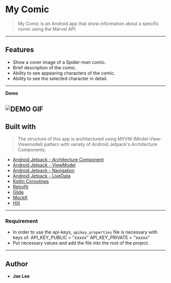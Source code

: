 # My Comic

> My Comic is an Android app that show information about a specific comic using the Marvel API.


---

## Features

- Show a cover image of a Spider-man comic.
- Brief description of the comic.
- Ability to see appearing characters of the comic.
- Ability to see the selected character in detail.


---

**Demo**

![DEMO GIF](gif/my_comic_demo.gif)
---

## Built with

> The structure of this app is architectured using MVVM (Model-View-Viewmodel) pattern with variety of Android Jetpack's Architecture Components.

* [Android Jetpack - Architecture Component](https://developer.android.com/topic/libraries/architecture)
* [Android Jetpack - ViewModel](https://developer.android.com/topic/libraries/architecture/viewmodel)
* [Android Jetpack - Navigation](https://developer.android.com/guide/navigation)
* [Android Jetpack - LiveData](https://developer.android.com/topic/libraries/architecture/livedata)
* [Kotlin Coroutines](https://kotlinlang.org/docs/reference/coroutines-overview.html)
* [Retrofit](https://square.github.io/retrofit/)
* [Glide](https://github.com/bumptech/glide)
* [MockK](https://mockk.io)
* [Hilt](https://developer.android.com/training/dependency-injection/hilt-android)


---

### Requirement

- In order to use the api-keys, `apikey.properties` file is necessary with keys of:
API_KEY_PUBLIC = "xxxxx"
API_KEY_PRIVATE = "xxxxx"
- Put necessary values and add the file into the root of the project.


---

## Author

* **Jae Lee**
